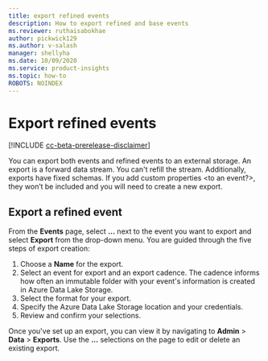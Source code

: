 ```yaml
---
title: export refined events
description: How to export refined and base events
ms.reviewer: ruthaisabokhae
author: pickwick129
ms.author: v-salash
manager: shellyha
ms.date: 10/09/2020
ms.service: product-insights
ms.topic: how-to
ROBOTS: NOINDEX 
---
```


# Export refined events

[!INCLUDE [cc-beta-prerelease-disclaimer]( ../includes/cc-beta-prerelease-disclaimer.md)]

You can export both events and refined events to an external storage. An export is a forward data stream. You can't refill the stream. Additionally, exports have fixed schemas. If you add custom properties <to an event?>, they won’t be included and you will need to create a new export.

## Export a refined event

From the **Events** page, select **...** next to the event you want to export and select **Export** from the drop-down menu. You are guided through the five steps of export creation:

1. Choose a **Name** for the export.
2. Select an event for export and an export cadence. The cadence informs how often an immutable folder with your event's information is created in Azure Data Lake Storage.
3. Select the format for your export.
4. Specify the Azure Data Lake Storage location and your credentials.
5. Review and confirm your selections.

Once you've set up an export, you can view it by navigating to **Admin** > **Data** > **Exports**. Use the **...** selections on the page to edit or delete an existing export.
